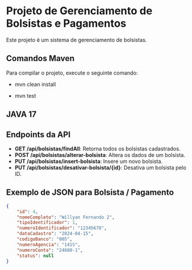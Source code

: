 # Projeto de Gerenciamento de Bolsistas e Pagamentos

Este projeto é um sistema de gerenciamento de bolsistas.

## Comandos Maven

Para compilar o projeto, execute o seguinte comando:

- mvn clean install

- mvn test

## JAVA 17

## Endpoints da API

- **GET /api/bolsistas/findAll**: Retorna todos os bolsistas cadastrados.
- **POST /api/bolsistas/alterar-bolsista**: Altera os dados de um bolsista.
- **PUT /api/bolsistas/insert-bolsista**: Insere um novo bolsista.
- **PUT /api/bolsistas/desativar-bolsista/{id}**: Desativa um bolsista pelo ID.

## Exemplo de JSON para Bolsista / Pagamento

```json
{
    "id": 4,
    "nomeCompleto": "Willyan Fernando 2",
    "tipoIdentificador": 1,
    "numeroIdentificador": "12345678",
    "dataCadastro": "2024-04-15",
    "codigoBanco": "005",
    "numeroAgencia": "1415",
    "numeroConta": "24680-1",
    "status": null
}

